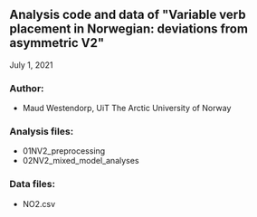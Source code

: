 Analysis code and data of "Variable verb placement in Norwegian: deviations from asymmetric V2"
---------------------
July 1, 2021

### Author:

- Maud Westendorp, UiT The Arctic University of Norway

### Analysis files:

- 01NV2_preprocessing
- 02NV2_mixed_model_analyses

### Data files:

- NO2.csv

